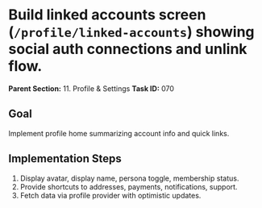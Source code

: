 # Build linked accounts screen (`/profile/linked-accounts`) showing social auth connections and unlink flow.

**Parent Section:** 11. Profile & Settings
**Task ID:** 070

## Goal
Implement profile home summarizing account info and quick links.

## Implementation Steps
1. Display avatar, display name, persona toggle, membership status.
2. Provide shortcuts to addresses, payments, notifications, support.
3. Fetch data via profile provider with optimistic updates.
